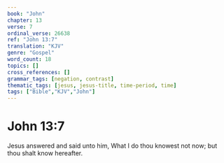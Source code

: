 ```yaml
---
book: "John"
chapter: 13
verse: 7
ordinal_verse: 26638
ref: "John 13:7"
translation: "KJV"
genre: "Gospel"
word_count: 18
topics: []
cross_references: []
grammar_tags: [negation, contrast]
thematic_tags: [jesus, jesus-title, time-period, time]
tags: ["Bible","KJV","John"]
---
```


# John 13:7

Jesus answered and said unto him, What I do thou knowest not now; but thou shalt know hereafter.
